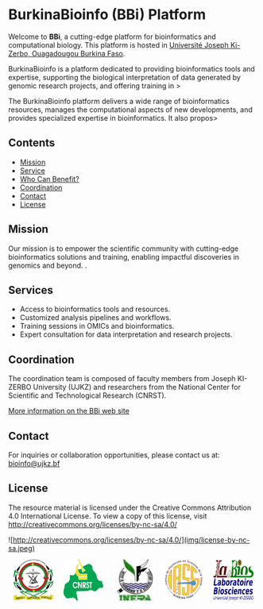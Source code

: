 # BurkinaBioinfo (BBi) Platform

Welcome to **BBi**, a cutting-edge platform for bioinformatics and computational biology. This platform is hosted in [Université Joseph Ki-Zerbo, Ouagadougou Burkina Faso](https://www.ujkz.bf/).

BurkinaBioinfo is a platform dedicated to providing bioinformatics tools and expertise, supporting the biological interpretation of data generated by genomic research projects, and offering training in >

The BurkinaBioinfo platform delivers a wide range of bioinformatics resources, manages the computational aspects of new developments, and provides specialized expertise in bioinformatics. It also propos>



## Contents

- [Mission](mission)
- [Service](service)
- [ Who Can Benefit?](development)
- [Coordination](coordination)
- [Contact](author)
- [License](license)


## Mission

Our mission is to empower the scientific community with cutting-edge bioinformatics solutions and training, enabling impactful discoveries in genomics and beyond.
.


## Services
* Access to bioinformatics tools and resources.
* Customized analysis pipelines and workflows.
* Training sessions in OMICs and bioinformatics.
* Expert consultation for data interpretation and research projects.


## Coordination
The coordination team is composed of faculty members from Joseph KI-ZERBO University (UJKZ) and researchers from the National Center for Scientific and Technological Research (CNRST).

[More information on the BBi web site](https://burkinabioinfo.github.io/)

## Contact
For inquiries or collaboration opportunities, please contact us at:
bioinfo@ujkz.bf

## License

The resource material is licensed under the Creative Commons Attribution 4.0 International License. To view a copy of this license, visit http://creativecommons.org/licenses/by-nc-sa/4.0/

![http://creativecommons.org/licenses/by-nc-sa/4.0/](img/license-by-nc-sa.jpeg)



<div style="display:flex">
<img src="public/logo_ujkz.jpeg" style="display: block; margin: 0 auto; width: 16%;">
<img src="public/logo_cnsrt.png" style="display: block; margin: 0 auto; width: 16%;">
<img src="public/logo_inera.jpeg" style="display: block; margin: 0 auto; width: 16%;">
<img src="public/logo_irss.png" style="display: block; margin: 0 auto; width: 16%;">
<img src="public/logo_labios.jpg" style="display: block; margin: 0 auto; width: 16%;">
</div>


